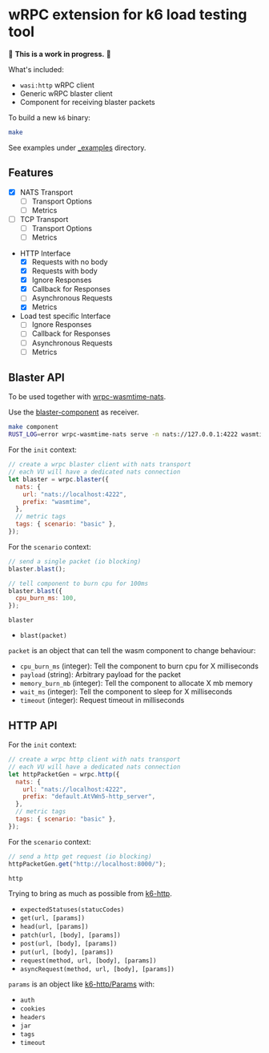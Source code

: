# wRPC extension for k6 load testing tool

🚧 **This is a work in progress.** 🚧

What's included:

- `wasi:http` wRPC client
- Generic wRPC blaster client
- Component for receiving blaster packets

To build a new `k6` binary:

```sh
make
```

See examples under [\_examples](./_examples) directory.

## Features

- [x] NATS Transport
  - [ ] Transport Options
  - [ ] Metrics
- [ ] TCP Transport
  - [ ] Transport Options
  - [ ] Metrics
- HTTP Interface
  - [x] Requests with no body
  - [x] Requests with body
  - [x] Ignore Responses
  - [x] Callback for Responses
  - [ ] Asynchronous Requests
  - [x] Metrics
- Load test specific Interface
  - [ ] Ignore Responses
  - [ ] Callback for Responses
  - [ ] Asynchronous Requests
  - [ ] Metrics

## Blaster API

To be used together with [wrpc-wasmtime-nats](https://github.com/bytecodealliance/wrpc).

Use the [blaster-component](./blaster-component) as receiver.

```sh
make component
RUST_LOG=error wrpc-wasmtime-nats serve -n nats://127.0.0.1:4222 wasmtime wasmtime blaster-component/blaster-component.wasm
```

For the `init` context:

```javascript
// create a wrpc blaster client with nats transport
// each VU will have a dedicated nats connection
let blaster = wrpc.blaster({
  nats: {
    url: "nats://localhost:4222",
    prefix: "wasmtime",
  },
  // metric tags
  tags: { scenario: "basic" },
});
```

For the `scenario` context:

```javascript
// send a single packet (io blocking)
blaster.blast();

// tell component to burn cpu for 100ms
blaster.blast({
  cpu_burn_ms: 100,
});
```

`blaster`

- `blast(packet)`

`packet` is an object that can tell the wasm component to change behaviour:

- `cpu_burn_ms` (integer): Tell the component to burn cpu for X milliseconds
- `payload` (string): Arbitrary payload for the packet
- `memory_burn_mb` (integer): Tell the component to allocate X mb memory
- `wait_ms` (integer): Tell the component to sleep for X milliseconds
- `timeout` (integer): Request timeout in milliseconds

## HTTP API

For the `init` context:

```javascript
// create a wrpc http client with nats transport
// each VU will have a dedicated nats connection
let httpPacketGen = wrpc.http({
  nats: {
    url: "nats://localhost:4222",
    prefix: "default.AtVWn5-http_server",
  },
  // metric tags
  tags: { scenario: "basic" },
});
```

For the `scenario` context:

```javascript
// send a http get request (io blocking)
httpPacketGen.get("http://localhost:8000/");
```

`http`

Trying to bring as much as possible from [k6-http](https://grafana.com/docs/k6/latest/javascript-api/k6-http/).

- `expectedStatuses(statucCodes)`
- `get(url, [params])`
- `head(url, [params])`
- `patch(url, [body], [params])`
- `post(url, [body], [params])`
- `put(url, [body], [params])`
- `request(method, url, [body], [params])`
- `asyncRequest(method, url, [body], [params])`

`params` is an object like [k6-http/Params](https://grafana.com/docs/k6/latest/javascript-api/k6-http/params/) with:

- `auth`
- `cookies`
- `headers`
- `jar`
- `tags`
- `timeout`
